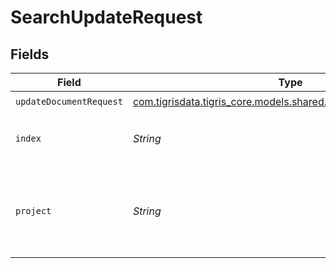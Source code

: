 # SearchUpdateRequest


## Fields

| Field                                                                                                          | Type                                                                                                           | Required                                                                                                       | Description                                                                                                    |
| -------------------------------------------------------------------------------------------------------------- | -------------------------------------------------------------------------------------------------------------- | -------------------------------------------------------------------------------------------------------------- | -------------------------------------------------------------------------------------------------------------- |
| `updateDocumentRequest`                                                                                        | [com.tigrisdata.tigris_core.models.shared.UpdateDocumentRequest](../../models/shared/UpdateDocumentRequest.md) | :heavy_check_mark:                                                                                             | N/A                                                                                                            |
| `index`                                                                                                        | *String*                                                                                                       | :heavy_check_mark:                                                                                             | Index name where to create documents.                                                                          |
| `project`                                                                                                      | *String*                                                                                                       | :heavy_check_mark:                                                                                             | Project name whose db is under target to insert documents.                                                     |